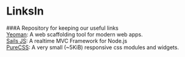 # LinksIn
###A Repository for keeping our useful links<br>
<a href="http://yeoman.io/">Yeoman</a>: A web scaffolding tool for modern web apps.<br>
<a href="http://sailsjs.org/">Sails JS</a>: A realtime MVC Framework for Node.js<br>
<a href="http://purecss.io/">PureCSS</a>: A very small (~5KiB) responsive css modules and widgets.<br>
